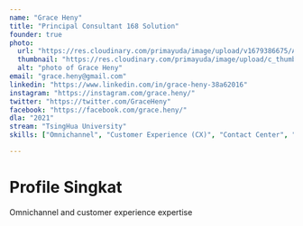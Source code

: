 ```yaml
---
name: "Grace Heny"
title: "Principal Consultant 168 Solution"
founder: true
photo: 
  url: "https://res.cloudinary.com/primayuda/image/upload/v1679386675/APDI/Grace-Heny_m4cl22.jpg"
  thumbnail: "https://res.cloudinary.com/primayuda/image/upload/c_thumb,w_200,g_face/v1679386675/APDI/Grace-Heny_m4cl22.jpg"
  alt: "photo of Grace Heny"
email: "grace.heny@gmail.com"
linkedin: "https://www.linkedin.com/in/grace-heny-38a62016"
instagram: "https://instagram.com/grace.heny/"
twitter: "https://twitter.com/GraceHeny"
facebook: "https://facebook.com/grace.heny/"
dla: "2021"
stream: "TsingHua University"
skills: ["Omnichannel", "Customer Experience (CX)", "Contact Center", "Customer Service"]

---
```

# Profile Singkat

Omnichannel and customer experience expertise 

